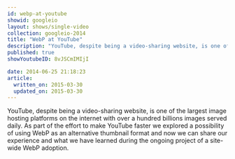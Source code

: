 ```yaml
---
id: webp-at-youtube
showid: googleio
layout: shows/single-video
collection: googleio-2014
title: "WebP at YouTube"
description: "YouTube, despite being a video-sharing website, is one of the largest image hosting platforms on the internet with over a hundred billions images served daily. As part of the effort to make YouTube faster we explored a possibility of using WebP as an alternative thumbnail format and now we can share our experience and what we have learned during the ongoing project of a site-wide WebP adoption."
published: true
showYoutubeID: 8vJSCmIMIjI

date: 2014-06-25 21:18:23
article:
  written_on: 2015-03-30
  updated_on: 2015-03-30
---
```


YouTube, despite being a video-sharing website, is one of the largest image hosting platforms on the internet with over a hundred billions images served daily. As part of the effort to make YouTube faster we explored a possibility of using WebP as an alternative thumbnail format and now we can share our experience and what we have learned during the ongoing project of a site-wide WebP adoption.

